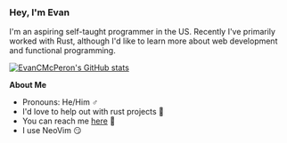 ### Hey, I'm Evan
I'm an aspiring self-taught programmer in the US. Recently I've primarily worked with Rust, although I'd like to learn more about web development and functional programming.

[![EvanCMcPeron's GitHub stats](https://github-readme-stats.vercel.app/api?username=EvanCMcPheron&show_icons=true&theme=transparent)](https://github.com/anuraghazra/github-readme-stats)

**About Me**
- Pronouns: He/Him ♂️
- I'd love to help out with rust projects 🦀
- You can reach me [here](https://github.com/EvanCMcPheron/EvanCMcPheron/issues) 📧
- I use NeoVim 😏
